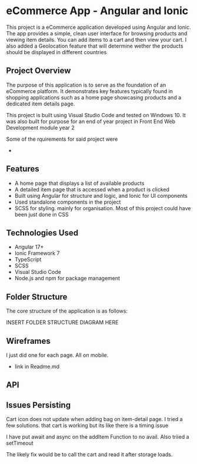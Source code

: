 # eCommerce App - Angular and Ionic

This project is a  eCommerce application developed using Angular and Ionic.
 The app provides a simple, clean user interface
 for browsing products and viewing item details. You can add items to a cart 
 and then view your cart. I also added a Geolocation feature that will determine wether the products should be displayed in
 different countries


## Project Overview

The purpose of this application is to serve as the foundation of an 
eCommerce platform. It demonstrates key features typically found in shopping 
applications such as a home page showcasing products and a dedicated item details page.

This project is built using Visual Studio Code and tested on Windows 10.
It was also built for purpose for an end of year project in Front End Web Development module year 2

Some of the rquirements for said project were

- 

## Features

- A home page that displays a list of available products
- A detailed item page that is accessed when a product is clicked
- Built using Angular for structure and logic, and Ionic for UI components
- Used standalone components in the project
- SCSS for styling. mainly for organisation. Most of this project could have been just done in CSS 

## Technologies Used

- Angular 17+
- Ionic Framework 7
- TypeScript
- SCSS
- Visual Studio Code
- Node.js and npm for package management

## Folder Structure

The core structure of the application is as follows:

INSERT FOLDER STRUCTURE DIAGRAM HERE

## Wireframes 

I just did one for each page. All on mobile.

- link in Readme.md


## API


## Issues Persisting

Cart icon does not update when adding bag on item-detail page. I tried a few solutions. that cart is working but its like there is a timing issue

I have put await and async on the addItem Function to no avail.
Also triied a setTimeout

The likely fix would be to call the cart and read it after storage loads. 
